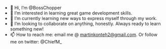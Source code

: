 - 👋 Hi, I’m @BossChopper
- 👀 I’m interested in learning great game development skills.
- 🌱 I’m currently learning new ways to express myself through my work.
- 💞️ I’m looking to collaborate on anything, honestly. Always ready to learn something new!
- 📫 How to reach me: email me @ martinkonteh2@gmail.com. Or follow me on twitter: @ChiefM_

<!---
BossChoper/BossChoper is a ✨ special ✨ repository because its `README.md` (this file) appears on your GitHub profile.
You can click the Preview link to take a look at your changes.
--->
